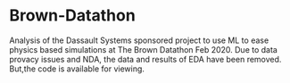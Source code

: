 # Brown-Datathon
Analysis of the Dassault Systems sponsored project to use ML to ease physics based simulations at The Brown Datathon Feb 2020. Due to data provacy issues and NDA, the data and results of EDA have been removed. But,the code is available for viewing.
